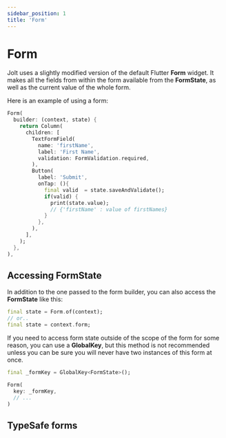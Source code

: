 ```yaml
---
sidebar_position: 1
title: 'Form'
---
```


# Form

Jolt uses a slightly modified version of the default Flutter **Form** widget. It makes all the fields from within the form available from the **FormState**, as well as the current value of the whole form.

Here is an example of using a form:

```dart
Form(
  builder: (context, state) {
    return Column(
      children: [
        TextFormField(
          name: 'firstName',
          label: 'First Name',
          validation: FormValidation.required,
        ),
        Button(
          label: 'Submit',
          onTap: (){
            final valid  = state.saveAndValidate();
            if(valid) {
              print(state.value);
              // {'firstName' : value of firstNames}
            }
          },
        ),
      ],
    );
  },
),
```

## Accessing FormState

In addition to the one passed to the form builder, you can also access the **FormState** like this:
``` dart
final state = Form.of(context);
// or..
final state = context.form;
```

If you need to access form state outside of the scope of the form for some reason, you can use a **GlobalKey**, but this method is not recommended unless you can be sure you will never have two instances of this form at once.

``` dart
final _formKey = GlobalKey<FormState>();

Form(
  key: _formKey,
  // ...
)
```

## TypeSafe forms